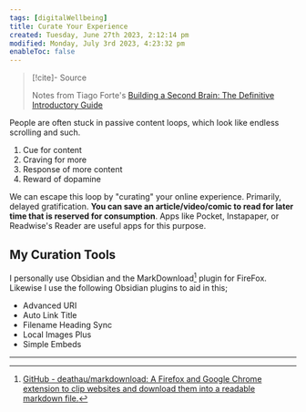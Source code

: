 ```yaml
---
tags: [digitalWellbeing]
title: Curate Your Experience
created: Tuesday, June 27th 2023, 2:12:14 pm
modified: Monday, July 3rd 2023, 4:23:32 pm
enableToc: false
---
```


> [!cite]- Source
> 
> Notes from Tiago Forte's [Building a Second Brain: The Definitive Introductory Guide](https://fortelabs.com/blog/basboverview/)

People are often stuck in passive content loops, which look like endless scrolling and such.

1. Cue for content
2. Craving for more
3. Response of more content
4. Reward of dopamine

We can escape this loop by "curating" your online experience. Primarily, delayed gratification. **You can save an article/video/comic to read for later time that is reserved for consumption**. Apps like Pocket, Instapaper, or Readwise's Reader are useful apps for this purpose.

## My Curation Tools

I personally use Obsidian and the MarkDownload[^1] plugin for FireFox. Likewise I use the following Obsidian plugins to aid in this;

- Advanced URI
- Auto Link Title
- Filename Heading Sync
- Local Images Plus
- Simple Embeds

---

[^1]: [GitHub - deathau/markdownload: A Firefox and Google Chrome extension to clip websites and download them into a readable markdown file.](https://github.com/deathau/markdownload)
